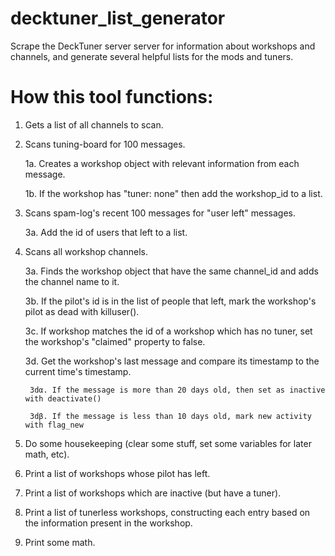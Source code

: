 # decktuner_list_generator
Scrape the DeckTuner server server for information about workshops and channels, and generate several helpful lists for the mods and tuners. 

# How this tool functions:

1. Gets a list of all channels to scan.
2. Scans tuning-board for 100 messages.

	1a. Creates a workshop object with relevant information from each message.
	
	1b. If the workshop has "tuner: none" then add the workshop_id to a list.
	
3. Scans spam-log's recent 100 messages for "user left" messages.

	3a. Add the id of users that left to a list.
	
4. Scans all workshop channels.

	3a. Finds the workshop object that have the same channel_id and adds the channel name to it.
	
	3b. If the pilot's id is in the list of people that left, mark the workshop's pilot as dead with killuser().
	
	3c. If workshop matches the id of a workshop which has no tuner, set the workshop's "claimed" property to false.
	
	3d. Get the workshop's last message and compare its timestamp to the current time's timestamp. 
		
		3dα. If the message is more than 20 days old, then set as inactive with deactivate()
		
		3dβ. If the message is less than 10 days old, mark new activity with flag_new
	
5. Do some housekeeping (clear some stuff, set some variables for later math, etc).
6. Print a list of workshops whose pilot has left.
7. Print a list of workshops which are inactive (but have a tuner).
8. Print a list of tunerless workshops, constructing each entry based on the information present in the workshop.
9. Print some math.
 
